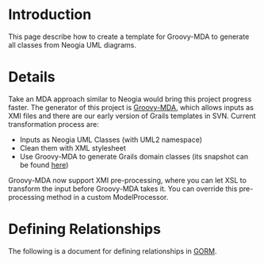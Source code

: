 # Introduction #

This page describe how to create a template for Groovy-MDA to generate all classes from Neogia UML diagrams.

# Details #

Take an MDA approach similar to Neogia would bring this project progress faster. The generator of this project is [Groovy-MDA](http://groovy-mda.sf.net), which allows inputs as XMI files and there are our early version of Grails templates in SVN. Current transformation process are:

  * Inputs as Neogia UML Classes (with UML2 namespace)
  * Clean them with XML stylesheet
  * Use Groovy-MDA to generate Grails domain classes (its snapshot can be found [here](http://groovy-mda.sourceforge.net/maven2-snapshots/net/sf/groovymda/groovymda/1.1-SNAPSHOT/))

Groovy-MDA now support XMI pre-processing, where you can let XSL to transform the input before Groovy-MDA takes it. You can override this pre-processing method in a custom ModelProcessor.

# Defining Relationships #

The following is a document for defining relationships in [GORM](http://docs.codehaus.org/display/GRAILS/GORM+-+Defining+relationships).